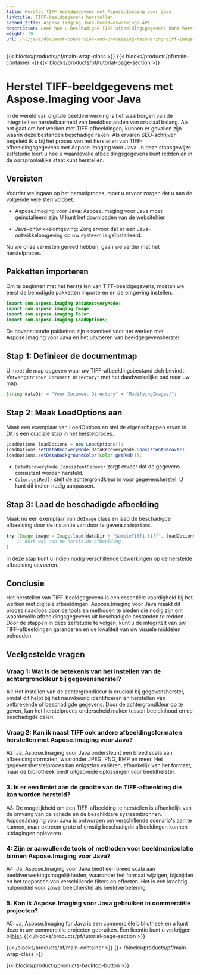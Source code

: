 ```yaml
---
title: Herstel TIFF-beeldgegevens met Aspose.Imaging voor Java
linktitle: TIFF-beeldgegevens herstellen
second_title: Aspose.Imaging Java-beeldverwerkings-API
description: Leer hoe u beschadigde TIFF-afbeeldingsgegevens kunt herstellen met Aspose.Imaging voor Java. Herstel de beeldintegriteit met deze stapsgewijze handleiding.
weight: 19
url: /nl/java/document-conversion-and-processing/recovering-tiff-image-data/
---
```


{{< blocks/products/pf/main-wrap-class >}}
{{< blocks/products/pf/main-container >}}
{{< blocks/products/pf/tutorial-page-section >}}

# Herstel TIFF-beeldgegevens met Aspose.Imaging voor Java

In de wereld van digitale beeldverwerking is het waarborgen van de integriteit en herstelbaarheid van beeldbestanden van cruciaal belang. Als het gaat om het werken met TIFF-afbeeldingen, kunnen er gevallen zijn waarin deze bestanden beschadigd raken. Als ervaren SEO-schrijver begeleid ik u bij het proces van het herstellen van TIFF-afbeeldingsgegevens met Aspose.Imaging voor Java. In deze stapsgewijze zelfstudie leert u hoe u waardevolle afbeeldingsgegevens kunt redden en in de oorspronkelijke staat kunt herstellen.

## Vereisten

Voordat we ingaan op het herstelproces, moet u ervoor zorgen dat u aan de volgende vereisten voldoet:

-  Aspose.Imaging voor Java: Aspose.Imaging voor Java moet geïnstalleerd zijn. U kunt het downloaden van de website[hier](https://releases.aspose.com/imaging/java/).

- Java-ontwikkelomgeving: Zorg ervoor dat er een Java-ontwikkelomgeving op uw systeem is geïnstalleerd.

Nu we onze vereisten gereed hebben, gaan we verder met het herstelproces.

## Pakketten importeren

Om te beginnen met het herstellen van TIFF-beeldgegevens, moeten we eerst de benodigde pakketten importeren en de omgeving instellen.


```java
import com.aspose.imaging.DataRecoveryMode;
import com.aspose.imaging.Image;
import com.aspose.imaging.Color;
import com.aspose.imaging.LoadOptions;
```

De bovenstaande pakketten zijn essentieel voor het werken met Aspose.Imaging voor Java en het uitvoeren van beeldgegevensherstel.


## Stap 1: Definieer de documentmap

 U moet de map opgeven waar uw TIFF-afbeeldingsbestand zich bevindt. Vervangen`"Your Document Directory"` met het daadwerkelijke pad naar uw map.

```java
String dataDir = "Your Document Directory" + "ModifyingImages/";
```

## Stap 2: Maak LoadOptions aan

Maak een exemplaar van LoadOptions en stel de eigenschappen ervan in. Dit is een cruciale stap in het herstelproces.

```java
LoadOptions loadOptions = new LoadOptions();
loadOptions.setDataRecoveryMode(DataRecoveryMode.ConsistentRecover);
loadOptions.setDataBackgroundColor(Color.getRed());
```

- `DataRecoveryMode.ConsistentRecover` zorgt ervoor dat de gegevens consistent worden hersteld.
- `Color.getRed()` stelt de achtergrondkleur in voor gegevensherstel. U kunt dit indien nodig aanpassen.

## Stap 3: Laad de beschadigde afbeelding

 Maak nu een exemplaar van de`Image` class en laad de beschadigde afbeelding door de instantie van door te geven`LoadOptions`.

```java
try (Image image = Image.load(dataDir + "SampleTiff1.tiff", loadOptions)) {
    // Werk wat aan de herstelde afbeelding
}
```

In deze stap kunt u indien nodig verschillende bewerkingen op de herstelde afbeelding uitvoeren.

## Conclusie

Het herstellen van TIFF-beeldgegevens is een essentiële vaardigheid bij het werken met digitale afbeeldingen. Aspose.Imaging voor Java maakt dit proces naadloos door de tools en methoden te bieden die nodig zijn om waardevolle afbeeldingsgegevens uit beschadigde bestanden te redden. Door de stappen in deze zelfstudie te volgen, kunt u de integriteit van uw TIFF-afbeeldingen garanderen en de kwaliteit van uw visuele middelen behouden.

## Veelgestelde vragen

### Vraag 1: Wat is de betekenis van het instellen van de achtergrondkleur bij gegevensherstel?

A1: Het instellen van de achtergrondkleur is cruciaal bij gegevensherstel, omdat dit helpt bij het nauwkeurig identificeren en herstellen van ontbrekende of beschadigde gegevens. Door de achtergrondkleur op te geven, kan het herstelproces onderscheid maken tussen beeldinhoud en de beschadigde delen.

### Vraag 2: Kan ik naast TIFF ook andere afbeeldingsformaten herstellen met Aspose.Imaging voor Java?

A2: Ja, Aspose.Imaging voor Java ondersteunt een breed scala aan afbeeldingsformaten, waaronder JPEG, PNG, BMP en meer. Het gegevensherstelproces kan enigszins variëren, afhankelijk van het formaat, maar de bibliotheek biedt uitgebreide oplossingen voor beeldherstel.

### 3: Is er een limiet aan de grootte van de TIFF-afbeelding die kan worden hersteld?

A3: De mogelijkheid om een TIFF-afbeelding te herstellen is afhankelijk van de omvang van de schade en de beschikbare systeembronnen. Aspose.Imaging voor Java is ontworpen om verschillende scenario's aan te kunnen, maar extreem grote of ernstig beschadigde afbeeldingen kunnen uitdagingen opleveren.

### 4: Zijn er aanvullende tools of methoden voor beeldmanipulatie binnen Aspose.Imaging voor Java?

A4: Ja, Aspose.Imaging voor Java biedt een breed scala aan beeldverwerkingsmogelijkheden, waaronder het formaat wijzigen, bijsnijden en het toepassen van verschillende filters en effecten. Het is een krachtig hulpmiddel voor zowel beeldherstel als beeldverbetering.

### 5: Kan ik Aspose.Imaging voor Java gebruiken in commerciële projecten?

A5: Ja, Aspose.Imaging for Java is een commerciële bibliotheek en u kunt deze in uw commerciële projecten gebruiken. Een licentie kunt u verkrijgen bij[hier](https://purchase.aspose.com/buy).
{{< /blocks/products/pf/tutorial-page-section >}}

{{< /blocks/products/pf/main-container >}}
{{< /blocks/products/pf/main-wrap-class >}}

{{< blocks/products/products-backtop-button >}}
